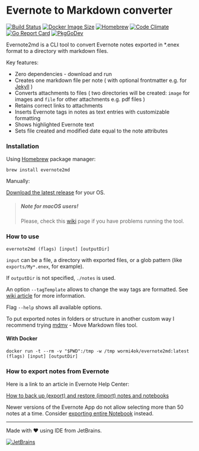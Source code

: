 # Evernote to Markdown converter

[![Build Status](https://github.com/wormi4ok/evernote2md/actions/workflows/ci.yml/badge.svg?branch=master)](https://github.com/wormi4ok/evernote2md/actions/workflows/ci.yml)
[![Docker Image Size](https://img.shields.io/docker/image-size/wormi4ok/evernote2md)](https://hub.docker.com/r/wormi4ok/evernote2md/)
[![Homebrew](https://repology.org/badge/version-for-repo/homebrew/evernote2md.svg?header=Homebrew)](https://repology.org/project/evernote2md/versions)
[![Code Climate](https://api.codeclimate.com/v1/badges/52300aa80f58f72b7175/test_coverage)](https://codeclimate.com/github/wormi4ok/evernote2md/test_coverage)
[![Go Report Card](https://goreportcard.com/badge/github.com/wormi4ok/evernote2md)](https://goreportcard.com/report/github.com/wormi4ok/evernote2md)
[![PkgGoDev](https://pkg.go.dev/badge/github.com/wormi4ok/evernote2md)](https://pkg.go.dev/github.com/wormi4ok/evernote2md)

Evernote2md is a CLI tool to convert Evernote notes exported in *.enex format to a directory with markdown files.

Key features:

* Zero dependencies - download and run
* Creates one markdown file per note ( with optional frontmatter e.g. for [Jekyll](https://jekyllrb.com/docs/front-matter/) )
* Converts attachments to files ( two directories will be created: `image` for images and `file` for other attachments
  e.g. pdf files )
* Retains correct links to attachments
* Inserts Evernote tags in notes as text entries with customizable formatting
* Shows highlighted Evernote text
* Sets file created and modified date equal to the note attributes

### Installation

Using [Homebrew](https://brew.sh) package manager:

```
brew install evernote2md
```

Manually:

[Download the latest release](https://github.com/wormi4ok/evernote2md/releases/latest) for your OS.

> ##### Note for macOS users!
> Please, check this [wiki](https://github.com/wormi4ok/evernote2md/wiki/macOS-FAQ) page if you have problems running the tool.

### How to use

```
evernote2md (flags) [input] [outputDir]
```

`input` can be a file, a directory with exported files, or a glob pattern (like `exports/My*.enex`, for example).

If `outputDir` is not specified, `./notes` is used.

An option `--tagTemplate` allows to change the way tags are formatted.
See [wiki article](https://github.com/wormi4ok/evernote2md/wiki/Custom-tag-template) for more information.

Flag `--help` shows all available options.

To put exported notes in folders or structure in another custom way I recommend trying [mdmv](https://github.com/wormi4ok/mdmv) - Move Markdown files tool.

#### With Docker

```
docker run -t --rm -v "$PWD":/tmp -w /tmp wormi4ok/evernote2md:latest (flags) [input] [outputDir]
```

### How to export notes from Evernote

Here is a link to an article in Evernote Help Center:

[How to back up (export) and restore (import) notes and notebooks](https://help.evernote.com/hc/en-us/articles/209005557-Export-notes)

Newer versions of the Evernote App do not allow selecting more than 50 notes at a time.
Consider [exporting entire Notebook](https://github.com/wormi4ok/evernote2md/wiki/Export-a-notebook) instead.

-----
Made with ❤ using IDE from JetBrains.

[![JetBrains](.github/powered_by.svg)](https://www.jetbrains.com/?from=evernote2md)
